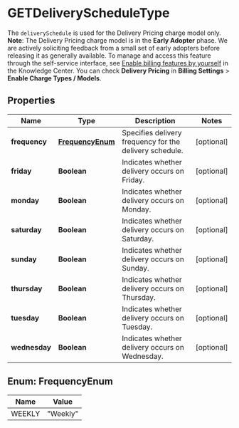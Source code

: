 

# GETDeliveryScheduleType

The `deliverySchedule` is used for the Delivery Pricing charge model only.   **Note**: The Delivery Pricing charge model is in the **Early Adopter** phase. We are actively soliciting feedback from a small set of early adopters before releasing it as generally available. To manage and access this feature through the self-service interface, see [Enable billing features by yourself](https://knowledgecenter.zuora.com/Zuora_Billing/Bill_your_customers/Billing_Settings/Manage_Features) in the Knowledge Center. You can check **Delivery Pricing** in **Billing Settings** > **Enable Charge Types / Models**. 

## Properties

| Name | Type | Description | Notes |
|------------ | ------------- | ------------- | -------------|
|**frequency** | [**FrequencyEnum**](#FrequencyEnum) | Specifies delivery frequency for the delivery schedule.  |  [optional] |
|**friday** | **Boolean** | Indicates whether delivery occurs on Friday.  |  [optional] |
|**monday** | **Boolean** | Indicates whether delivery occurs on Monday.  |  [optional] |
|**saturday** | **Boolean** | Indicates whether delivery occurs on Saturday.  |  [optional] |
|**sunday** | **Boolean** | Indicates whether delivery occurs on Sunday.  |  [optional] |
|**thursday** | **Boolean** | Indicates whether delivery occurs on Thursday.  |  [optional] |
|**tuesday** | **Boolean** | Indicates whether delivery occurs on Tuesday.  |  [optional] |
|**wednesday** | **Boolean** | Indicates whether delivery occurs on Wednesday.  |  [optional] |



## Enum: FrequencyEnum

| Name | Value |
|---- | -----|
| WEEKLY | &quot;Weekly&quot; |



